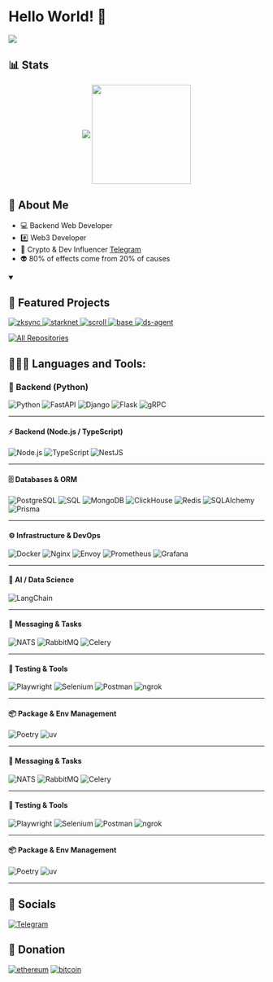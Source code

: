 # Hello World! 👋


![](https://komarev.com/ghpvc/?username=czbag&color=blue&style=flat)

## 📊 Stats
<div align="center">
<p align="center">
    <img align="center" src="https://github-readme-stats.vercel.app/api?username=czbag&show_icons=true&hide_border=true&title_color=4ad5ff&amp&icon_color=8133ff&amp&text_color=FFFFFF&amp&bg_color=090909&count_private=true&include_all_commits=true"/>
    <img align="center" height="195px" src="https://github-readme-stats.vercel.app/api/top-langs/?username=czbag&text_color=4ad5ff&bg_color=090909&title_color=4ad5ff&langs_count=15&layout=compact&hide_border=true" />
</p>
</div>

## 🚀 About Me

- 💻 Backend Web Developer
- #️⃣ Web3 Developer
- 🌟 Crypto & Dev Influencer [Telegram](https://t.me/sybilwave)
- 👽 80% of effects come from 20% of causes

<details open> 
  <summary><h2>📘 Featured Projects</h2></summary>
  <p align="left">
    <a href="https://github.com/czbag/zksync">
      <img src="https://github-readme-stats.vercel.app/api/pin/?username=czbag&repo=zksync&bg_color=090909&title_color=4ad5ff&text_color=FFFFFF&icon_color=FFFFFF&hide_border=true&show_owner=true&description_lines_count=2" alt="zksync">
    </a>
    <a href="https://github.com/czbag/starknet">
      <img src="https://github-readme-stats.vercel.app/api/pin/?username=czbag&repo=starknet&bg_color=090909&title_color=4ad5ff&text_color=FFFFFF&icon_color=FFFFFF&hide_border=true&show_owner=true&description_lines_count=2" alt="starknet">
    </a>
    <a href="https://github.com/czbag/scroll">
      <img src="https://github-readme-stats.vercel.app/api/pin/?username=czbag&repo=scroll&bg_color=090909&title_color=4ad5ff&text_color=FFFFFF&icon_color=FFFFFF&hide_border=true&show_owner=true&description_lines_count=2" alt="scroll">
    </a>
    <a href="https://github.com/czbag/base">
      <img src="https://github-readme-stats.vercel.app/api/pin/?username=czbag&repo=base&bg_color=090909&title_color=4ad5ff&text_color=FFFFFF&icon_color=FFFFFF&hide_border=true&show_owner=true&description_lines_count=2" alt="base">
    </a>
    <a href="https://github.com/czbag/ds-agent">
      <img src="https://github-readme-stats.vercel.app/api/pin/?username=czbag&repo=ds-agent&bg_color=090909&title_color=4ad5ff&text_color=FFFFFF&icon_color=FFFFFF&hide_border=true&show_owner=true&description_lines_count=2" alt="ds-agent">
    </a>
  </p>

  <a href="https://github.com/czbag?tab=repositories&sort=stargazers">
    <img alt="All Repositories" title="All Repositories" src="https://custom-icon-badges.demolab.com/badge/-Click%20Here%20For%20All%20My%20Repos-000000?style=for-the-badge&logoColor=white&logo=repo"/>
  </a>
</details>

 ## 👨🏻‍💻 Languages and Tools:
 
### 🐍 Backend (Python)
![Python](https://img.shields.io/badge/-python-090909?style=for-the-badge&logo=python)
![FastAPI](https://img.shields.io/badge/-fastapi-090909?style=for-the-badge&logo=fastapi)
![Django](https://img.shields.io/badge/-django-090909?style=for-the-badge&logo=django)
![Flask](https://img.shields.io/badge/-flask-090909?style=for-the-badge&logo=flask)
![gRPC](https://img.shields.io/badge/-gRPC-090909?style=for-the-badge&logo=grpc)

---

#### ⚡ Backend (Node.js / TypeScript)
![Node.js](https://img.shields.io/badge/-node.js-090909?style=for-the-badge&logo=node.js)
![TypeScript](https://img.shields.io/badge/-typescript-090909?style=for-the-badge&logo=typescript)
![NestJS](https://img.shields.io/badge/-nestjs-090909?style=for-the-badge&logo=nestjs)

---

#### 🗄️ Databases & ORM
![PostgreSQL](https://img.shields.io/badge/-postgresql-090909?style=for-the-badge&logo=postgresql)
![SQL](https://img.shields.io/badge/-sql-090909?style=for-the-badge)
![MongoDB](https://img.shields.io/badge/-mongodb-090909?style=for-the-badge&logo=mongodb)
![ClickHouse](https://img.shields.io/badge/-clickhouse-090909?style=for-the-badge&logo=clickhouse)
![Redis](https://img.shields.io/badge/-redis-090909?style=for-the-badge&logo=redis)
![SQLAlchemy](https://img.shields.io/badge/-sqlalchemy-090909?style=for-the-badge&logo=sqlalchemy)
![Prisma](https://img.shields.io/badge/-prisma-090909?style=for-the-badge&logo=prisma)

---

#### ⚙️ Infrastructure & DevOps
![Docker](https://img.shields.io/badge/-docker-090909?style=for-the-badge&logo=docker)
![Nginx](https://img.shields.io/badge/-nginx-090909?style=for-the-badge&logo=nginx)
![Envoy](https://img.shields.io/badge/-envoy-090909?style=for-the-badge&logo=envoyproxy)
![Prometheus](https://img.shields.io/badge/-prometheus-090909?style=for-the-badge&logo=prometheus)
![Grafana](https://img.shields.io/badge/-grafana-090909?style=for-the-badge&logo=grafana)

---

#### 🤖 AI / Data Science
![LangChain](https://img.shields.io/badge/-LangChain-090909?style=for-the-badge&logo=langchain)

---

#### 📩 Messaging & Tasks
![NATS](https://img.shields.io/badge/-nats-090909?style=for-the-badge&logo=natsdotio)
![RabbitMQ](https://img.shields.io/badge/-rabbitmq-090909?style=for-the-badge&logo=rabbitmq)
![Celery](https://img.shields.io/badge/-celery-090909?style=for-the-badge&logo=celery)

---

#### 🧪 Testing & Tools
![Playwright](https://img.shields.io/badge/-playwright-090909?style=for-the-badge&logo=playwright)
![Selenium](https://img.shields.io/badge/-selenium-090909?style=for-the-badge&logo=selenium)
![Postman](https://img.shields.io/badge/-postman-090909?style=for-the-badge&logo=postman)
![ngrok](https://img.shields.io/badge/-ngrok-090909?style=for-the-badge&logo=ngrok)

---

#### 📦 Package & Env Management
![Poetry](https://img.shields.io/badge/-poetry-090909?style=for-the-badge&logo=poetry)
![uv](https://img.shields.io/badge/-uv-090909?style=for-the-badge)


---

#### 📩 Messaging & Tasks
![NATS](https://img.shields.io/badge/-nats-090909?style=for-the-badge&logo=natsdotio)
![RabbitMQ](https://img.shields.io/badge/-rabbitmq-090909?style=for-the-badge&logo=rabbitmq)
![Celery](https://img.shields.io/badge/-celery-090909?style=for-the-badge&logo=celery)

---

#### 🧪 Testing & Tools
![Playwright](https://img.shields.io/badge/-playwright-090909?style=for-the-badge&logo=playwright)
![Selenium](https://img.shields.io/badge/-selenium-090909?style=for-the-badge&logo=selenium)
![Postman](https://img.shields.io/badge/-postman-090909?style=for-the-badge&logo=postman)
![ngrok](https://img.shields.io/badge/-ngrok-090909?style=for-the-badge&logo=ngrok)

---

#### 📦 Package & Env Management
![Poetry](https://img.shields.io/badge/-poetry-090909?style=for-the-badge&logo=poetry)
![uv](https://img.shields.io/badge/-uv-090909?style=for-the-badge)

---

## 🔗 Socials
[![Telegram](https://img.shields.io/badge/-Telegram-090909?style=for-the-badge&logo=telegram)](https://t.me/sybilwave)

## 🎁 Donation
[![ethereum](https://img.shields.io/badge/-ERC20-090909?style=for-the-badge&logo=ethereum)](https://debank.com/profile/0x00000b0ddce0bfda4531542ad1f2f5fad7b9cde9)
[![bitcoin](https://img.shields.io/badge/-bitcoin-090909?style=for-the-badge&logo=bitcoin)](https://mempool.space/address/bc1p0mhv0d3ywqja49gnzhusxmxxkzhn4zhew6k6z4rn0gjcytluhkhq3uhq5z)

